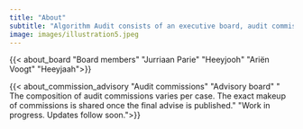 ```yaml
---
title: "About"
subtitle: "Algorithm Audit consists of an executive board, audit commissions and an advisory board. Learn more about the people affiliated to Algorithm Audit."
image: images/illustration5.jpeg
---
```


{{< about_board "Board members" "Jurriaan Parie" "Heeyjooh" "Ariën Voogt" "Heeyjaah">}}

{{< about_commission_advisory "Audit commissions" "Advisory board" " The composition of audit commissions varies per case. The exact makeup of commissions is shared once the final advise is published." "Work in progress. Updates follow soon.">}}